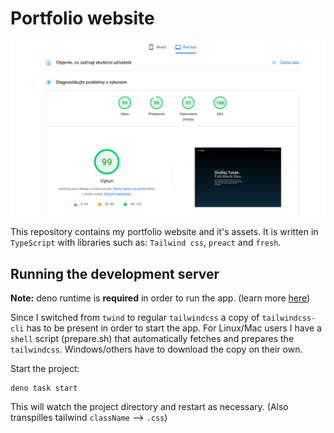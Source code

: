 # Portfolio website

![Lighthouse rating](./repo.png)

This repository contains my portfolio website and it's assets. It is written in
`TypeScript` with libraries such as: `Tailwind css`, `preact` and `fresh`.

## Running the development server

**Note:** deno runtime is **required** in order to run the app. (learn more
[here](https://deno.com/manual@v1.34.3/getting_started/installation))

Since I switched from `twind` to regular `tailwindcss` a copy of
`tailwindcss-cli` has to be present in order to start the app. For Linux/Mac
users I have a `shell` script (prepare.sh) that automatically fetches and
prepares the `tailwindcss`. Windows/others have to download the copy on their
own.

Start the project:

```shell
deno task start
```

This will watch the project directory and restart as necessary. (Also
transpilles tailwind `className` --> `.css`)
